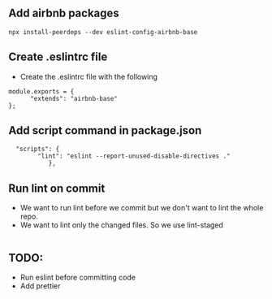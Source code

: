 ## Add airbnb packages

`npx install-peerdeps --dev eslint-config-airbnb-base`

## Create .eslintrc file

- Create the .eslintrc file with the following

```
module.exports = {
      "extends": "airbnb-base"
};
```

## Add script command in package.json
```
  "scripts": {
        "lint": "eslint --report-unused-disable-directives ."
           },
```

## Run lint on commit
- We want to run lint before we commit but we don't want to lint the whole repo.
- We want to lint only the changed files. So we use lint-staged
```

```

## TODO:  
- Run eslint before committing code
- Add prettier
